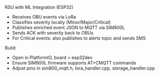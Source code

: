 RSU with ML Integration (ESP32)

- Receives OBU events via LoRa
- Classifies severity locally (Minor/Major/Critical)
- Publishes enriched event JSON to MQTT via SIM800L
- Sends ACK with severity back to OBUs
- For Critical events: also publishes to alerts topic and sends SMS

Build:
- Open in PlatformIO, board = esp32dev
- Ensure SIM800L firmware supports AT+CMQTT commands
- Adjust pins in sim800_mqtt.h, lora_handler.cpp, storage_handler.cpp